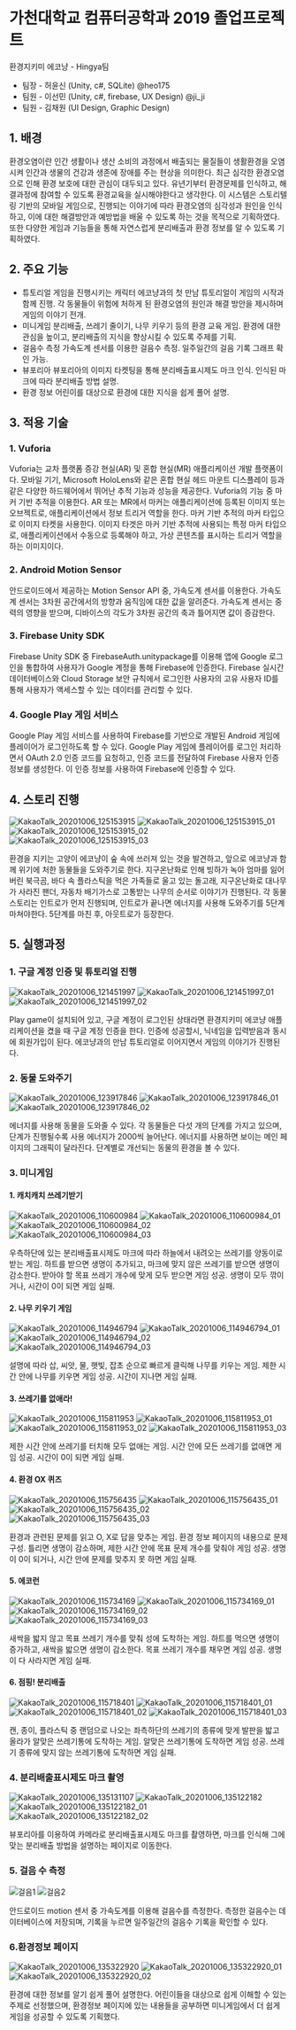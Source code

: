 # 가천대학교 컴퓨터공학과 2019 졸업프로젝트
환경지키미 에코냥 - Hingya팀

- 팀장 - 허윤신 (Unity, c#, SQLite) @heo175
- 팀원 - 이선민 (Unity, c#, firebase, UX Design) @ji_ji
- 팀원 - 김채원 (UI Design, Graphic Design)

## 1. 배경

환경오염이란 인간 생활이나 생산 소비의 과정에서 배출되는 물질들이 생활환경을 오염시켜 인간과 생물의 건강과 생존에 장애를 주는 현상을 의미한다. 최근 심각한 환경오염으로 인해 환경 보호에 대한 관심이 대두되고 있다. 유년기부터 환경문제를 인식하고, 해결과정에 참여할 수 있도록 환경교육을 실시해야한다고 생각한다. 
이 시스템은 스토리텔링 기반의 모바일 게임으로, 진행되는 이야기에 따라 환경오염의 심각성과 원인을 인식하고, 이에 대한 해결방안과 예방법을 배울 수 있도록 하는 것을 목적으로 기획하였다. 또한 다양한 게임과 기능들을 통해 자연스럽게 분리배출과 환경 정보를 알 수 있도록 기획하였다. 
 
## 2. 주요 기능
  - 튜토리얼
  게임을 진행시키는 캐릭터 에코냥과의 첫 만남 튜토리얼이 게임의 시작과 함께 진행. 각 동물들이 위험에 처하게 된 환경오염의 원인과 해결 방안을 제시하며 게임의 이야기 전개.
  - 미니게임
  분리배출, 쓰레기 줄이기, 나무 키우기 등의 환경 교육 게임. 환경에 대한 관심을 높이고, 분리배출의 지식을 향상시킬 수 있도록 주제를 기획.
  - 걸음수 측정
  가속도계 센서를 이용한 걸음수 측정. 일주일간의 걸음 기록 그래프 확인 가능.
  - 뷰포리아
  뷰포리아의 이미지 타켓팅을 통해 분리배출표시제도 마크 인식. 인식된 마크에 따라 분리배출 방법 설명.
  - 환경 정보
  어린이를 대상으로 환경에 대한 지식을 쉽게 풀어 설명.
  

## 3. 적용 기술
### 1. Vuforia
 Vuforia는 교차 플랫폼 증강 현실(AR) 및 혼합 현실(MR) 애플리케이션 개발 플랫폼이다. 모바일 기기, Microsoft HoloLens와 같은 혼합 현실 헤드 마운트 디스플레이 등과 같은 다양한 하드웨어에서 뛰어난 추적 기능과 성능을 제공한다. 
 Vuforia의 기능 중 마커 기반 추적을 이용한다. AR 또는 MR에서 마커는 애플리케이션에 등록된 이미지 또는 오브젝트로, 애플리케이션에서 정보 트리거 역할을 한다. 
 마커 기반 추적의 마커 타입으로 이미지 타켓을 사용한다. 이미지 타겟은 마커 기반 추적에 사용되는 특정 마커 타입으로, 애플리케이션에서 수동으로 등록해야 하고, 가상 콘텐츠를 표시하는 트리거 역할을 하는 이미지이다. 

### 2. Android Motion Sensor

 안드로이드에서 제공하는 Motion Sensor API 중, 가속도계 센서를 이용한다. 가속도계 센서는 3차원 공간에서의 방향과 움직임에 대한 값을 알려준다. 가속도계 센서는 중력의 영향을 받으며, 디바이스의 각도가 3차원 공간의 축과 틀어지면 값이 증감한다.

### 3. Firebase Unity SDK

 Firebase Unity SDK 중 FirebaseAuth.unitypackage를 이용해 앱에 Google 로그인을 통합하여 사용자가 Google 계정을 통해 Firebase에 인증한다. Firebase 실시간 데이터베이스와 Cloud Storage 보안 규칙에서 로그인한 사용자의 고유 사용자 ID를 통해 사용자가 액세스할 수 있는 데이터를 관리할 수 있다.

### 4. Google Play 게임 서비스

  Google Play 게임 서비스를 사용하여 Firebase를 기반으로 개발된 Android 게임에 플레이어가 로그인하도록 할 수 있다. Google Play 게임에 플레이어를 로그인 처리하면서 OAuth 2.0 인증 코드를 요청하고, 인증 코드를 전달하여 Firebase 사용자 인증 정보를 생성한다. 이 인증 정보를 사용하여 Firebase에 인증할 수 있다.
  
## 4. 스토리 진행
![KakaoTalk_20201006_125153915](https://user-images.githubusercontent.com/46212602/95157214-54f88880-07d3-11eb-96fa-463dcfc15d1a.jpg)
![KakaoTalk_20201006_125153915_01](https://user-images.githubusercontent.com/46212602/95157216-5629b580-07d3-11eb-90f7-cb5bf50784fc.jpg)
![KakaoTalk_20201006_125153915_02](https://user-images.githubusercontent.com/46212602/95157218-56c24c00-07d3-11eb-988f-4663f6f57c64.jpg)
![KakaoTalk_20201006_125153915_03](https://user-images.githubusercontent.com/46212602/95157220-575ae280-07d3-11eb-85ae-a3176547496e.jpg)

 환경을 지키는 고양이 에코냥이 숲 속에 쓰러져 있는 것을 발견하고, 앞으로 에코냥과 함께 위기에 처한 동물들을 도와주기로 한다. 지구온난화로 인해 빙하가 녹아 엄마를 잃어버린 북극곰, 바다 속 플라스틱을 먹은 가족들로 울고 있는 돌고래, 지구온난화로 대나무가 사라진 팬더, 자동차 배기가스로 고통받는 나무의 순서로 이야기가 진행된다. 각 동물 스토리는 인트로가 먼저 진행되며, 인트로가 끝나면 에너지를 사용해 도와주기를 5단계 마쳐야한다. 5단계를 마친 후, 아웃트로가 등장한다. 
 
## 5. 실행과정

### 1. 구글 계정 인증 및 튜토리얼 진행
![KakaoTalk_20201006_121451997](https://user-images.githubusercontent.com/46212602/95154865-c9302d80-07cd-11eb-863d-052f8fc41c97.jpg)
![KakaoTalk_20201006_121451997_01](https://user-images.githubusercontent.com/46212602/95154870-c9c8c400-07cd-11eb-982b-e49ed9685cc8.jpg)
![KakaoTalk_20201006_121451997_02](https://user-images.githubusercontent.com/46212602/95154873-ca615a80-07cd-11eb-99b9-c3214d658059.jpg)

Play game이 설치되어 있고, 구글 계정이 로그인된 상태라면 환경지키미 에코냥 애플리케이션을 켰을 때 구글 계정 인증을 한다. 인증에 성공할시, 닉네임을 입력받음과 동시에 회원가입이 된다. 에코냥과의 만남 튜토리얼로 이어지면서 게임의 이야기가 진행된다. 
 
### 2. 동물 도와주기
![KakaoTalk_20201006_123917846](https://user-images.githubusercontent.com/46212602/95157080-0519c180-07d3-11eb-8656-1d2782911331.jpg)
![KakaoTalk_20201006_123917846_01](https://user-images.githubusercontent.com/46212602/95157083-05b25800-07d3-11eb-9d02-0c3b53c173c0.jpg)
![KakaoTalk_20201006_123917846_02](https://user-images.githubusercontent.com/46212602/95157084-05b25800-07d3-11eb-925d-635e5605b4c6.jpg)

에너지를 사용해 동물을 도와줄 수 있다. 각 동물들은 다섯 개의 단계를 가지고 있으며, 단계가 진행될수록 사용 에너지가 2000씩 늘어난다. 에너지를 사용하면 보이는 메인 페이지의 그래픽이 달라진다. 단계별로 개선되는 동물의 환경을 볼 수 있다.


### 3. 미니게임
#### 1. 캐치캐치 쓰레기받기
![KakaoTalk_20201006_110600984](https://user-images.githubusercontent.com/46212602/95151880-bebe6580-07c6-11eb-8470-2c45e3f07f65.jpg)
![KakaoTalk_20201006_110600984_01](https://user-images.githubusercontent.com/46212602/95151881-bf56fc00-07c6-11eb-8e2f-6e111e8a1f48.jpg)
![KakaoTalk_20201006_110600984_02](https://user-images.githubusercontent.com/46212602/95151883-bfef9280-07c6-11eb-83db-61330e58a63c.jpg)
![KakaoTalk_20201006_110600984_03](https://user-images.githubusercontent.com/46212602/95151884-bfef9280-07c6-11eb-8566-5b25bfa59ea7.jpg)

우측하단에 있는 분리배출표시제도 마크에 따라 하늘에서 내려오는 쓰레기를 양동이로 받는 게임. 하트를 받으면 생명이 추가되고, 마크에 맞지 않은 쓰레기를 받으면 생명이 감소한다. 받아야 할 목표 쓰레기 개수에 맞게 모두 받으면 게임 성공. 생명이 모두 깎이거나, 시간이 0이 되면 게임 실패.

#### 2. 나무 키우기 게임
![KakaoTalk_20201006_114946794](https://user-images.githubusercontent.com/46212602/95154147-29be6b00-07cc-11eb-9504-b79d424aec75.jpg)
![KakaoTalk_20201006_114946794_01](https://user-images.githubusercontent.com/46212602/95154150-2a570180-07cc-11eb-965a-f7b1192f5a1b.jpg)
![KakaoTalk_20201006_114946794_02](https://user-images.githubusercontent.com/46212602/95154151-2aef9800-07cc-11eb-8071-ab5d0adcfe24.jpg)
![KakaoTalk_20201006_114946794_03](https://user-images.githubusercontent.com/46212602/95154152-2aef9800-07cc-11eb-9b7d-ddffe8b30431.jpg)

설명에 따라 삽, 씨앗, 물, 햇빛, 잡초 순으로 빠르게 클릭해 나무를 키우는 게임. 제한 시간 안에 나무를 키우면 게임 성공. 시간이 지나면 게임 실패.

#### 3. 쓰레기를 없애라!
![KakaoTalk_20201006_115811953](https://user-images.githubusercontent.com/46212602/95154382-abae9400-07cc-11eb-860f-47dc629a18b5.jpg)
![KakaoTalk_20201006_115811953_01](https://user-images.githubusercontent.com/46212602/95154384-ac472a80-07cc-11eb-88ce-2c77290a552c.jpg)
![KakaoTalk_20201006_115811953_02](https://user-images.githubusercontent.com/46212602/95154386-ac472a80-07cc-11eb-80d7-4532821c7360.jpg)
![KakaoTalk_20201006_115811953_03](https://user-images.githubusercontent.com/46212602/95154387-acdfc100-07cc-11eb-8e8c-30f7d4c4e641.jpg)

제한 시간 안에 쓰레기를 터치해 모두 없애는 게임. 시간 안에 모든 쓰레기를 없애면 게임 성공. 시간이 0이 되면 게임 실패.

#### 4. 환경 OX 퀴즈
![KakaoTalk_20201006_115756435](https://user-images.githubusercontent.com/46212602/95154443-cbde5300-07cc-11eb-9fe6-d8c2a8808054.jpg)
![KakaoTalk_20201006_115756435_01](https://user-images.githubusercontent.com/46212602/95154445-cc76e980-07cc-11eb-8bad-caf47158ea12.jpg)
![KakaoTalk_20201006_115756435_02](https://user-images.githubusercontent.com/46212602/95154446-cc76e980-07cc-11eb-9cd0-411e99644b5c.jpg)
![KakaoTalk_20201006_115756435_03](https://user-images.githubusercontent.com/46212602/95154447-cd0f8000-07cc-11eb-820b-d29be9b0c244.jpg)

환경과 관련된 문제를 읽고 O, X로 답을 맞추는 게임. 환경 정보 페이지의 내용으로 문제 구성. 틀리면 생명이 감소하며, 제한 시간 안에 목표 문제 개수를 맞춰야 게임 성공. 생명이 0이 되거나, 시간 안에 문제를 맞추지 못 하면 게임 실패. 

#### 5. 에코런
![KakaoTalk_20201006_115734169](https://user-images.githubusercontent.com/46212602/95154494-e9132180-07cc-11eb-8ad4-c7180f66fc4c.jpg)
![KakaoTalk_20201006_115734169_01](https://user-images.githubusercontent.com/46212602/95154496-ea444e80-07cc-11eb-846a-ba0908ed74da.jpg)
![KakaoTalk_20201006_115734169_02](https://user-images.githubusercontent.com/46212602/95154497-ea444e80-07cc-11eb-803e-c29f7e0a6577.jpg)
![KakaoTalk_20201006_115734169_03](https://user-images.githubusercontent.com/46212602/95154498-eadce500-07cc-11eb-816c-31e5db8b198b.jpg)

새싹을 밟지 않고 목표 쓰레기 개수를 맞춰 성에 도착하는 게임. 하트를 먹으면 생명이 증가하고, 새싹을 밟으면 생명이 감소한다. 목표 쓰레기 개수를 채우면 게임 성공. 생명이 다 사라지면 게임 실패.

#### 6. 점핑! 분리배출
![KakaoTalk_20201006_115718401](https://user-images.githubusercontent.com/46212602/95154577-1790fc80-07cd-11eb-91ea-451d1659fff9.jpg)
![KakaoTalk_20201006_115718401_01](https://user-images.githubusercontent.com/46212602/95154579-18299300-07cd-11eb-8284-73b91e166f70.jpg)
![KakaoTalk_20201006_115718401_02](https://user-images.githubusercontent.com/46212602/95154580-18299300-07cd-11eb-948d-0db653ca47fc.jpg)
![KakaoTalk_20201006_115718401_03](https://user-images.githubusercontent.com/46212602/95154581-18c22980-07cd-11eb-8f8f-478bca3c23b9.jpg)

캔, 종이, 플라스틱 중 랜덤으로 나오는 좌측하단의 쓰레기의 종류에 맞게 발판을 밟고 올라가 알맞은 쓰레기통에 도착하는 게임. 알맞은 쓰레기통에 도착하면 게임 성공. 쓰레기 종류에 맞지 않는 쓰레기통에 도착하면 게임 실패. 

### 4. 분리배출표시제도 마크 촬영
![KakaoTalk_20201006_135131107](https://user-images.githubusercontent.com/46212602/95160441-8ecd8d00-07db-11eb-835d-a3870119ca0e.jpg)
![KakaoTalk_20201006_135122182](https://user-images.githubusercontent.com/46212602/95160436-8d9c6000-07db-11eb-8bd1-d1a116596d9f.jpg)
![KakaoTalk_20201006_135122182_01](https://user-images.githubusercontent.com/46212602/95160438-8e34f680-07db-11eb-8378-75cf731745b0.jpg)
![KakaoTalk_20201006_135122182_02](https://user-images.githubusercontent.com/46212602/95160440-8ecd8d00-07db-11eb-861d-8c9f80cfcb84.jpg)

뷰포리아를 이용하여 카메라로 분리배출표시제도 마크를 촬영하면, 마크를 인식해 그에 맞는 분리배출 방법을 설명하는 페이지로 이동한다.

### 5. 걸음 수 측정
![걸음1](https://user-images.githubusercontent.com/46212602/95159950-49f52680-07da-11eb-871f-cc66a46ffe8f.png)
![걸음2](https://user-images.githubusercontent.com/46212602/95159952-4a8dbd00-07da-11eb-898e-03f6eaa56204.png)

 안드로이드 motion 센서 중 가속도계를 이용해 걸음수를 측정한다.
 측정한 걸음수는 데이터베이스에 저장되며, 기록을 누르면 일주일간의 걸음수 기록을 확인할 수 있다. 

### 6.환경정보 페이지
![KakaoTalk_20201006_135322920](https://user-images.githubusercontent.com/46212602/95160654-10bdb600-07dc-11eb-9058-0ae8efb625c5.jpg)
![KakaoTalk_20201006_135322920_01](https://user-images.githubusercontent.com/46212602/95160660-11564c80-07dc-11eb-8a32-8e021f5ce669.jpg)
![KakaoTalk_20201006_135322920_02](https://user-images.githubusercontent.com/46212602/95160661-11564c80-07dc-11eb-9079-10ac391e7be0.jpg)

환경에 대한 정보를 알기 쉽게 풀어 설명한다. 어린이들을 대상으로 쉽게 이해할 수 있는 주제로 선정했으며, 환경정보 페이지에 있는 내용들을 공부하면 미니게임에서 더 쉽게 게임을 성공할 수 있도록 기획했다. 

